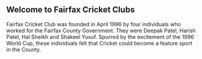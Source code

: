 ## Welcome to Fairfax Cricket Clubs

Fairfax Cricket Club was founded in April 1996 by four individuals who worked for the Fairfax County Government. They were Deepak Patel, Harish Patel, Hal Sheikh and Shakeel Yusuf. Spurred by the excitement of the 1996 World Cup, these individuals felt that Cricket could become a feature sport in the County.
